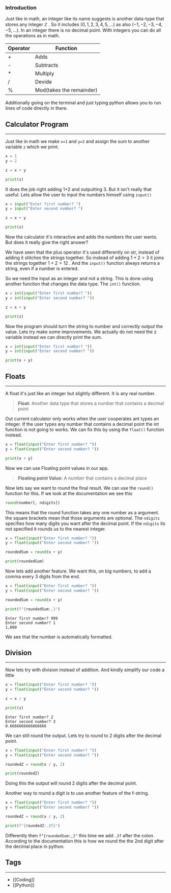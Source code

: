 ### Introduction

Just like in math, an integer like its name suggests is another data-type that stores any integer $\mathbb{Z}$ . So it includes $(0,1,2,3,4,5,...)$ as also $(-1,-2,-3,-4,-5,...)$. In an integer there is no decimal point. With integers you can do all the operations as in math. 

| Operator | Function                 |
| -------- | ------------------------ |
| +        | Adds                     |
| -        | Subtracts                |
| *        | Multiply                 |
| /        | Devide                   |
| %        | Mod(takes the remainder) |

Additionally going on the terminal and just typing python allows you to run lines of code directly in there.

## Calculator Program
---
Just like in math we make `x=1` and `y=2` and assign the sum to another variable `z` which we print.

```python
x = 1
y = 2

z = x + y

print(z)
```

It does the job right adding 1+2 and outputting 3. But it isn't really that useful. Lets allow the user to input the numbers himself using `input()`

``` python
x = input("Enter first number? ")
y = input("Enter second number? ")

z = x + y

print(z)
```

Now the calculator it's interactive and adds the numbers the user wants. But does it really give the right answer?

We have seen that the plus operator it's used differently on str, instead of adding it stitches the strings together. So instead of adding $1+2=3$ it joins the strings together $1+2=12$ . And the `input()` function always returns a string, even if a number is entered. 

So we need the input as an integer and not a string. This is done using another function that changes the data type. The `int()` function.

``` python
x = int(input("Enter first number? "))
y = int(input("Enter second number? "))

z = x + y

print(z)
```

Now the program should turn the string to number and correctly output the value. Lets try make some improvements. We actually do not need the z variable instead we can directly print the sum.

``` python
x = int(input("Enter first number? "))
y = int(input("Enter second number? "))

print(x + y)
```

## Floats
---
A float it's just like an integer but slightly different. It is any real number.

> **Float:** Another data type that stores a number that contains a decimal point

Out current calculator only works when the user cooperates ant types an integer. If the user types any number that contains a decimal point the int function is not going to works. We can fix this by using the `float()` function instead.

``` python
x = float(input("Enter first number? "))
y = float(input("Enter second number? "))

print(x + y)
```

Now we can use Floating point values in our app.

> **Floating point Value:** A number that contains a decimal place

Now lets say we want to round the final result. We can use the `round()` function for this. If we look at the documentation we see this

```python
round(number[, ndigits])
```

This means that the round function takes any one number as a argument. the square brackets mean that those arguments are optional. The `ndigits` specifies how many digits you want after the decimal point. If the `ndigits` its not specified it rounds us to the nearest integer.

``` python
x = float(input("Enter first number? "))
y = float(input("Enter second number? "))

roundedSum = round(x + y)

print(roundedSum)
```

Now lets add another feature. We want this, on big numbers, to add a comma every 3 digits from the end.

```python
x = float(input("Enter first number? "))
y = float(input("Enter second number? "))

roundedSum = round(x + y)

print(f"{roundedSum:,}")
```

```console
Enter first number? 999
Enter second number? 1
1,000
```

We see that the number is automatically formatted.

## Division
---
Now lets try with division instead of addition. And kindly simplify our code a little

```python
x = float(input("Enter first number? "))
y = float(input("Enter second number? "))

z = x / y

print(z)
```

```console
Enter first number? 2
Enter second number? 3
0.6666666666666666
```

We can still round the output. Lets try to round to 2 digits after the decimal point.

```python
x = float(input("Enter first number? "))
y = float(input("Enter second number? "))

roundedZ = round(x / y, 2)

print(roundedZ)
```

Doing this the output will round 2 digits after the decimal point.

Another way to round a digit is to use another feature of the f-string.

```python
x = float(input("Enter first number? "))
y = float(input("Enter second number? "))

roundedZ = round(x / y, 2)

print(f"{roundedZ:.2f}")
```

Differently then `f"{roundedSum:,}"` this time we add `.2f` after the colon. According to the documentation this is how we round the the 2nd digit after the decimal place in python.

## Tags
---
- [[Coding]]
- [[Python]]